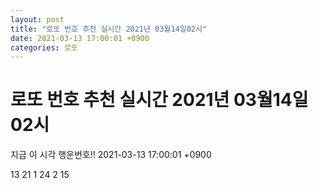 ```yaml
---
layout: post
title: "로또 번호 추천 실시간 2021년 03월14일02시"
date: 2021-03-13 17:00:01 +0900
categories: 로또
---
```


# 로또 번호 추천 실시간 2021년 03월14일02시

지금 이 시각 행운번호!! 2021-03-13 17:00:01 +0900

 13  21  1  24  2  15 


